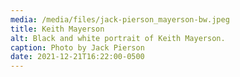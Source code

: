 ```yaml
---
media: /media/files/jack-pierson_mayerson-bw.jpeg
title: Keith Mayerson
alt: Black and white portrait of Keith Mayerson.
caption: Photo by Jack Pierson
date: 2021-12-21T16:22:00-0500
---
```

